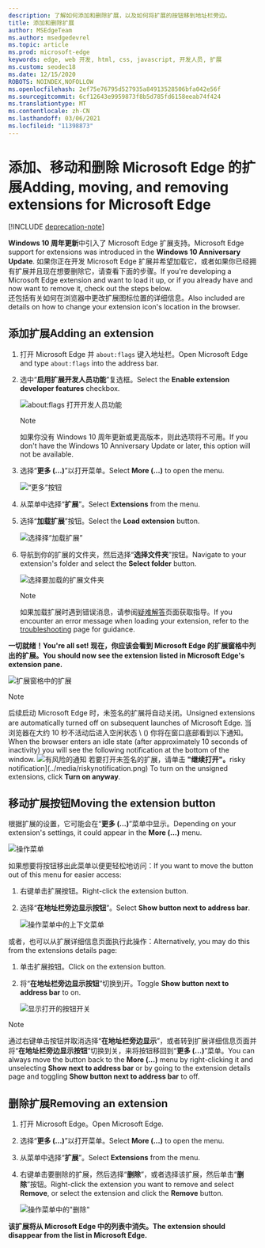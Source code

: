 ```yaml
---
description: 了解如何添加和删除扩展，以及如何将扩展的按钮移到地址栏旁边。
title: 添加和删除扩展
author: MSEdgeTeam
ms.author: msedgedevrel
ms.topic: article
ms.prod: microsoft-edge
keywords: edge, web 开发, html, css, javascript, 开发人员, 扩展
ms.custom: seodec18
ms.date: 12/15/2020
ROBOTS: NOINDEX,NOFOLLOW
ms.openlocfilehash: 2ef75e76795d527935a84913528506bfa042e56f
ms.sourcegitcommit: 6cf12643e9959873f8b5d785fd6158eeab74f424
ms.translationtype: MT
ms.contentlocale: zh-CN
ms.lasthandoff: 03/06/2021
ms.locfileid: "11398873"
---
```

# <a name="adding-moving-and-removing-extensions-for-microsoft-edge"></a><span data-ttu-id="85527-104">添加、移动和删除 Microsoft Edge 的扩展</span><span class="sxs-lookup"><span data-stu-id="85527-104">Adding, moving, and removing extensions for Microsoft Edge</span></span>  

[!INCLUDE [deprecation-note](../includes/deprecation-note.md)]  

<span data-ttu-id="85527-105">**Windows 10 周年更新**中引入了 Microsoft Edge 扩展支持。</span><span class="sxs-lookup"><span data-stu-id="85527-105">Microsoft Edge support for extensions was introduced in the **Windows 10 Anniversary Update**.</span></span>  <span data-ttu-id="85527-106">如果你正在开发 Microsoft Edge 扩展并希望加载它，或者如果你已经拥有扩展并且现在想要删除它，请查看下面的步骤。</span><span class="sxs-lookup"><span data-stu-id="85527-106">If you're developing a Microsoft Edge extension and want to load it up, or if you already have and now want to remove it, check out the steps below.</span></span>  
<span data-ttu-id="85527-107">还包括有关如何在浏览器中更改扩展图标位置的详细信息。</span><span class="sxs-lookup"><span data-stu-id="85527-107">Also included are details on how to change your extension icon's location in the browser.</span></span>  

## <a name="adding-an-extension"></a><span data-ttu-id="85527-108">添加扩展</span><span class="sxs-lookup"><span data-stu-id="85527-108">Adding an extension</span></span>  

1.  <span data-ttu-id="85527-109">打开 Microsoft Edge 并 `about:flags` 键入地址栏。</span><span class="sxs-lookup"><span data-stu-id="85527-109">Open Microsoft Edge and type `about:flags` into the address bar.</span></span>  
1.  <span data-ttu-id="85527-110">选中“**启用扩展开发人员功能**”复选框。</span><span class="sxs-lookup"><span data-stu-id="85527-110">Select the **Enable extension developer features** checkbox.</span></span>  
    
    ![about:flags 打开开发人员功能](../media/sideload-aboutflags.png)  
    
    > [!NOTE]
    > <span data-ttu-id="85527-112">如果你没有 Windows 10 周年更新或更高版本，则此选项将不可用。</span><span class="sxs-lookup"><span data-stu-id="85527-112">If you don't have the Windows 10 Anniversary Update or later, this option will not be available.</span></span>  
    
1.  <span data-ttu-id="85527-113">选择“**更多 (...)**”以打开菜单。</span><span class="sxs-lookup"><span data-stu-id="85527-113">Select **More (...)** to open the menu.</span></span>  
    
    ![“更多”按钮](../media/morebutton.png)  
    
1.  <span data-ttu-id="85527-115">从菜单中选择“**扩展**”。</span><span class="sxs-lookup"><span data-stu-id="85527-115">Select **Extensions** from the menu.</span></span>  
    
1.  <span data-ttu-id="85527-116">选择“**加载扩展**”按钮。</span><span class="sxs-lookup"><span data-stu-id="85527-116">Select the **Load extension** button.</span></span>  
    
    ![选择择“加载扩展”](../media/sideload-load-extension.png)  
    
1.  <span data-ttu-id="85527-118">导航到你的扩展的文件夹，然后选择“**选择文件夹**”按钮。</span><span class="sxs-lookup"><span data-stu-id="85527-118">Navigate to your extension's folder and select the  **Select folder** button.</span></span>  
    
    ![选择要加载的扩展文件夹](../media/sideload-select-extension.png)  
    
    > [!NOTE]
    > <span data-ttu-id="85527-120">如果加载扩展时遇到错误消息，请参阅[疑难解答](../troubleshooting.md)页面获取指导。</span><span class="sxs-lookup"><span data-stu-id="85527-120">If you encounter an error message when loading your extension, refer to the [troubleshooting](../troubleshooting.md) page for guidance.</span></span>  
    
**<span data-ttu-id="85527-121">一切就绪！</span><span class="sxs-lookup"><span data-stu-id="85527-121">You're all set!</span></span> <span data-ttu-id="85527-122">现在，你应该会看到 Microsoft Edge 的扩展窗格中列出的扩展。</span><span class="sxs-lookup"><span data-stu-id="85527-122">You should now see the extension listed in Microsoft Edge's extension pane.</span></span>**  

![扩展窗格中的扩展](../media/sideload-extension-installed.png)  

> [!NOTE]
> <span data-ttu-id="85527-124">后续启动 Microsoft Edge 时，未签名的扩展将自动关闭。</span><span class="sxs-lookup"><span data-stu-id="85527-124">Unsigned extensions are automatically turned off on subsequent launches of Microsoft Edge.</span></span>  <span data-ttu-id="85527-125">当浏览器在大约 10 秒不活动后进入空闲状态 \ (\) 你将在窗口底部看到以下通知。</span><span class="sxs-lookup"><span data-stu-id="85527-125">When the browser enters an idle state \(after approximately 10 seconds of inactivity\) you will see the following notification at the bottom of the window.</span></span>  ![<span data-ttu-id="85527-126">有风险的通知 若要打开未签名的扩展，请单击 ](../media/riskynotification.png) **"继续打开"。**</span><span class="sxs-lookup"><span data-stu-id="85527-126">risky notification](../media/riskynotification.png) To turn on the unsigned extensions, click **Turn on anyway**.</span></span>  

## <a name="moving-the-extension-button"></a><span data-ttu-id="85527-127">移动扩展按钮</span><span class="sxs-lookup"><span data-stu-id="85527-127">Moving the extension button</span></span>  

<span data-ttu-id="85527-128">根据扩展的设置，它可能会在“**更多 (...)**”菜单中显示。</span><span class="sxs-lookup"><span data-stu-id="85527-128">Depending on your extension's settings, it could appear in the **More (...)** menu.</span></span>  

![操作菜单](../media/browseraction.png)  

<span data-ttu-id="85527-130">如果想要将按钮移出此菜单以便更轻松地访问：</span><span class="sxs-lookup"><span data-stu-id="85527-130">If you want to move the button out of this menu for easier access:</span></span>  

1.  <span data-ttu-id="85527-131">右键单击扩展按钮。</span><span class="sxs-lookup"><span data-stu-id="85527-131">Right-click the extension button.</span></span>  
1.  <span data-ttu-id="85527-132">选择“**在地址栏旁边显示按钮**”。</span><span class="sxs-lookup"><span data-stu-id="85527-132">Select **Show button next to address bar**.</span></span>  
    
    ![操作菜单中的上下文菜单](../media/browseraction_contextmenu.png)  
    
<span data-ttu-id="85527-134">或者，也可以从扩展详细信息页面执行此操作：</span><span class="sxs-lookup"><span data-stu-id="85527-134">Alternatively, you may do this from the extensions details page:</span></span>  

1.  <span data-ttu-id="85527-135">单击扩展按钮。</span><span class="sxs-lookup"><span data-stu-id="85527-135">Click on the extension button.</span></span>  
1.  <span data-ttu-id="85527-136">将“**在地址栏旁边显示按钮**”切换到开。</span><span class="sxs-lookup"><span data-stu-id="85527-136">Toggle **Show button next to address bar** to on.</span></span>  
    
    ![显示打开的按钮开关](../media/show-button-toggle.png)  
    
> [!NOTE]
> <span data-ttu-id="85527-138">通过右键单击按钮并取消选择“**在地址栏旁边显示**”，或者转到扩展详细信息页面并将“**在地址栏旁边显示按钮**”切换到关，来将按钮移回到“**更多 (...)**”菜单。</span><span class="sxs-lookup"><span data-stu-id="85527-138">You can always move the button back to the **More (...)** menu by right-clicking it and unselecting **Show next to address bar** or by going to the extension details page and toggling **Show button next to address bar** to off.</span></span>  

## <a name="removing-an-extension"></a><span data-ttu-id="85527-139">删除扩展</span><span class="sxs-lookup"><span data-stu-id="85527-139">Removing an extension</span></span>  

1.  <span data-ttu-id="85527-140">打开 Microsoft Edge。</span><span class="sxs-lookup"><span data-stu-id="85527-140">Open Microsoft Edge.</span></span>  
1.  <span data-ttu-id="85527-141">选择“**更多 (...)**”以打开菜单。</span><span class="sxs-lookup"><span data-stu-id="85527-141">Select **More (...)** to open the menu.</span></span>  
1.  <span data-ttu-id="85527-142">从菜单中选择“**扩展**”。</span><span class="sxs-lookup"><span data-stu-id="85527-142">Select **Extensions** from the menu.</span></span>  
1.  <span data-ttu-id="85527-143">右键单击要删除的扩展，然后选择“**删除**”，或者选择该扩展，然后单击“**删除**”按钮。</span><span class="sxs-lookup"><span data-stu-id="85527-143">Right-click the extension you want to remove and select **Remove**, or select the extension and click the **Remove** button.</span></span>  
    
    ![操作菜单中的"删除"](../media/remove.png)  
    
**<span data-ttu-id="85527-145">该扩展将从 Microsoft Edge 中的列表中消失。</span><span class="sxs-lookup"><span data-stu-id="85527-145">The extension should disappear from the list in Microsoft Edge.</span></span>**  
